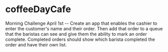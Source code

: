 # coffeeDayCafe
Morning Challenge April 1st -- Create an app that enables the cashier to enter the customer's name and their order. Then add that order to a queue that the baristas can see and give them the ability to mark an order complete. Completed orders should show which barista completed the order and have their own list.
